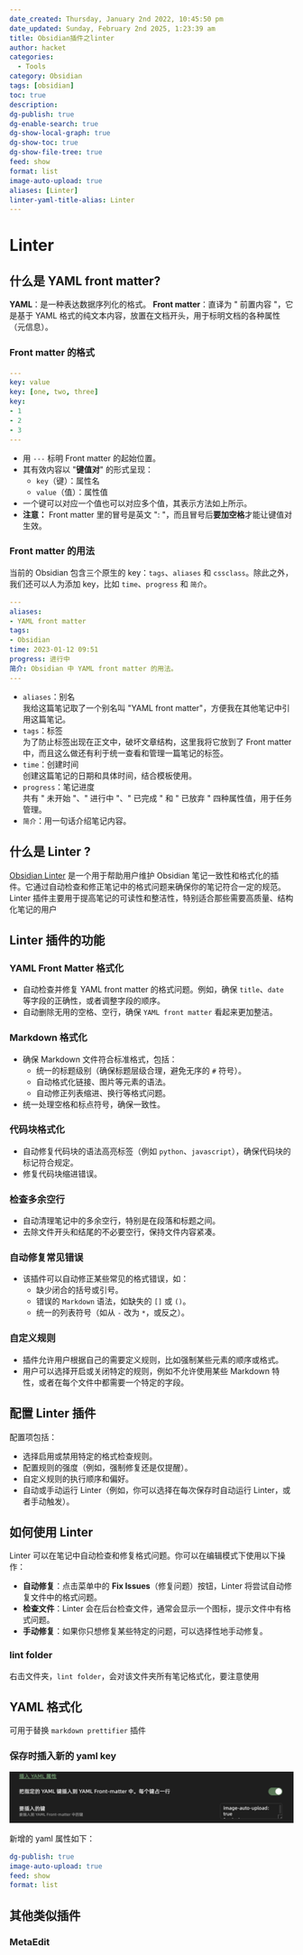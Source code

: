 ```yaml
---
date_created: Thursday, January 2nd 2022, 10:45:50 pm
date_updated: Sunday, February 2nd 2025, 1:23:39 am
title: Obsidian插件之linter
author: hacket
categories:
  - Tools
category: Obsidian
tags: [obsidian]
toc: true
description: 
dg-publish: true
dg-enable-search: true
dg-show-local-graph: true
dg-show-toc: true
dg-show-file-tree: true
feed: show
format: list
image-auto-upload: true
aliases: [Linter]
linter-yaml-title-alias: Linter
---
```


# Linter

## 什么是 YAML front matter?

**YAML**：是一种表达数据序列化的格式。
**Front matter**：直译为 " 前置内容 "，它是基于 YAML 格式的纯文本内容，放置在文档开头，用于标明文档的各种属性（元信息）。

### Front matter 的格式

```yaml
---
key: value
key: [one, two, three]
key:
- 1
- 2
- 3
---
```

- 用 `---` 标明 Front matter 的起始位置。
- 其有效内容以 "**键值对**" 的形式呈现：
	- `key`（键）：属性名
	- `value`（值）：属性值
- 一个键可以对应一个值也可以对应多个值，其表示方法如上所示。
- **注意：** Front matter 里的冒号是英文 ": "，而且冒号后**要加空格**才能让键值对生效。

### Front matter 的用法

当前的 Obsidian 包含三个原生的 key：`tags`、`aliases` 和 `cssclass`。除此之外，我们还可以人为添加 key，比如 `time`、`progress` 和 `简介`。

```yaml
---
aliases:
- YAML front matter
tags:
- Obsidian
time: 2023-01-12 09:51
progress: 进行中
简介: Obsidian 中 YAML front matter 的用法。
---
```

- `aliases`：别名  
	我给这篇笔记取了一个别名叫 "YAML front matter"，方便我在其他笔记中引用这篇笔记。
- `tags`：标签  
	为了防止标签出现在正文中，破坏文章结构，这里我将它放到了 Front matter 中，而且这么做还有利于统一查看和管理一篇笔记的标签。
- `time`：创建时间  
	创建这篇笔记的日期和具体时间，结合模板使用。
- `progress`：笔记进度  
	共有 " 未开始 "、" 进行中 "、" 已完成 " 和 " 已放弃 " 四种属性值，用于任务管理。
- `简介`：用一句话介绍笔记内容。

## 什么是 Linter ?

[Obsidian Linter](https://github.com/platers/obsidian-linter/) 是一个用于帮助用户维护 Obsidian 笔记一致性和格式化的插件。它通过自动检查和修正笔记中的格式问题来确保你的笔记符合一定的规范。Linter 插件主要用于提高笔记的可读性和整洁性，特别适合那些需要高质量、结构化笔记的用户

## Linter 插件的功能

### YAML Front Matter 格式化

- 自动检查并修复 YAML front matter 的格式问题。例如，确保 `title`、`date` 等字段的正确性，或者调整字段的顺序。
- 自动删除无用的空格、空行，确保 `YAML front matter` 看起来更加整洁。

### Markdown 格式化

- 确保 Markdown 文件符合标准格式，包括：
  - 统一的标题级别（确保标题层级合理，避免无序的 `#` 符号）。
  - 自动格式化链接、图片等元素的语法。
  - 自动修正列表缩进、换行等格式问题。
- 统一处理空格和标点符号，确保一致性。

### 代码块格式化

- 自动修复代码块的语法高亮标签（例如 `python`、`javascript`），确保代码块的标记符合规定。
- 修复代码块缩进错误。

### 检查多余空行

- 自动清理笔记中的多余空行，特别是在段落和标题之间。
- 去除文件开头和结尾的不必要空行，保持文件内容紧凑。

### 自动修复常见错误

- 该插件可以自动修正某些常见的格式错误，如：
  - 缺少闭合的括号或引号。
  - 错误的 `Markdown` 语法，如缺失的 `[]` 或 `()`。
  - 统一的列表符号（如从 `-` 改为 `*`，或反之）。

### 自定义规则

- 插件允许用户根据自己的需要定义规则，比如强制某些元素的顺序或格式。
- 用户可以选择开启或关闭特定的规则，例如不允许使用某些 Markdown 特性，或者在每个文件中都需要一个特定的字段。

## 配置 Linter 插件

配置项包括：

- 选择启用或禁用特定的格式检查规则。
- 配置规则的强度（例如，强制修复还是仅提醒）。
- 自定义规则的执行顺序和偏好。
- 自动或手动运行 Linter（例如，你可以选择在每次保存时自动运行 Linter，或者手动触发）。

## 如何使用 Linter

Linter 可以在笔记中自动检查和修复格式问题。你可以在编辑模式下使用以下操作：

- **自动修复**：点击菜单中的 **Fix Issues**（修复问题）按钮，Linter 将尝试自动修复文件中的格式问题。
- **检查文件**：Linter 会在后台检查文件，通常会显示一个图标，提示文件中有格式问题。
- **手动修复**：如果你只想修复某些特定的问题，可以选择性地手动修复。

### lint folder

右击文件夹，`lint folder`，会对该文件夹所有笔记格式化，要注意使用

## YAML 格式化

可用于替换 `markdown prettifier` 插件

### 保存时插入新的 yaml key

![image.png](https://raw.githubusercontent.com/hacket/ObsidianOSS/master/obsidian/20250102161209.png)

新增的 yaml 属性如下：

```yaml
dg-publish: true
image-auto-upload: true
feed: show
format: list
```

## 其他类似插件

### MetaEdit
